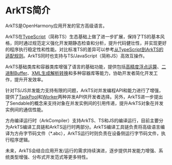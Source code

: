 # ArkTS简介

<!--Kit: ArkTS-->
<!--Subsystem: CommonLibrary-->
<!--Owner: @fanglou-->
<!--SE: @qyhuo32-->
<!--TSE: @kirl75; @zsw_zhushiwei-->

ArkTS是OpenHarmony应用开发的官方高级语言。

ArkTS在[TypeScript](https://www.typescriptlang.org/)（简称TS）生态基础上做了进一步扩展，保持了TS的基本风格，同时通过规范定义强化开发期静态检查和分析，提升代码健壮性，并实现更好的程序执行稳定性和性能。对比标准TS的差异可以参考[从TypeScript到ArkTS的适配规则](../quick-start/typescript-to-arkts-migration-guide.md)。ArkTS同时也支持与TS/JavaScript（简称JS）高效互操作。

ArkTS基础类库和容器类库增强了语言的基础功能，提供包括[高精度浮点运算](../reference/apis-arkts/js-apis-arkts-decimal.md)、[二进制Buffer](buffer.md)、[XML生成解析转换](xml-overview.md)和多种容器库等能力，协助开发者简化开发工作，提升开发效率。

针对TS/JS并发能力支持有限的问题，ArkTS对并发编程API和能力进行了增强，提供了[TaskPool](taskpool-introduction.md)和[Worker](worker-introduction.md)两种并发API供开发者选择。另外，ArkTS进一步提出了Sendable的概念来支持对象在并发实例间的引用传递，提升ArkTS对象在并发实例间的通信性能。

方舟编译运行时（ArkCompiler）支持ArkTS、TS和JS的编译运行，目前主要分为ArkTS编译工具链和ArkTS运行时两部分。ArkTS编译工具链负责将高级语言编译为方舟字节码文件（\*.abc），ArkTS运行时则负责在设备侧运行字节码文件，执行程序逻辑。

未来，ArkTS会结合应用开发/运行的需求持续演进，逐步提供并发能力增强、系统类型增强、分布式开发范式等更多特性。
